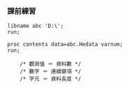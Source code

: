 ### 課前練習

```sas
libname abc 'D:\';
run;
```

```sas
proc contents data=abc.Hedata varnum;
run;

    /* 觀測值 ＝ 資料數 */
    /* 數字 ＝ 連續變項 */
    /* 字元 ＝ 資料長度 */
```